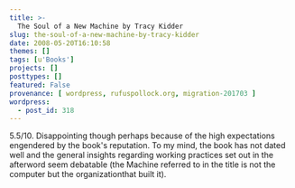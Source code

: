 ```yaml
---
title: >-
  The Soul of a New Machine by Tracy Kidder
slug: the-soul-of-a-new-machine-by-tracy-kidder
date: 2008-05-20T16:10:58
themes: []
tags: [u'Books']
projects: []
posttypes: []
featured: False
provenance: [ wordpress, rufuspollock.org, migration-201703 ]
wordpress:
  - post_id: 318
---
```


5.5/10. Disappointing though perhaps because of the high expectations engendered by the book's reputation. To my mind, the book has not dated well and the general insights regarding working practices set out in the afterword seem debatable (the Machine referred to in the title is not the computer but the organizationthat built it).

